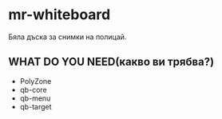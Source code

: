 # mr-whiteboard
Бяла дъска за снимки на полицай.

## WHAT DO YOU NEED(какво ви трябва?)
- PolyZone
- qb-core
- qb-menu
- qb-target
